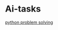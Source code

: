 # Ai-tasks
[python problem solving](https://github.com/Adham-3amer/Ai-tasks/blob/main/60%20python%20exercise(adham%20ashraf).ipynb)
